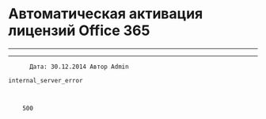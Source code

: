 #                 	Автоматическая активация лицензий Office 365                	  
***            ***

			
            
		

    




	
    	  Дата: 30.12.2014 Автор Admin  
	
    internal_server_error
    
    
    
        500
    
